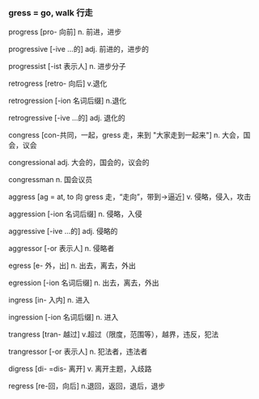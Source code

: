 ### gress = go, walk 行走

progress [pro- 向前] n. 前进，进步

progressive [-ive ...的] adj. 前进的，进步的

progressist [-ist 表示人] n. 进步分子

retrogress [retro- 向后] v.退化

retrogression [-ion 名词后缀] n.退化

retrogressive [-ive ...的] adj. 退化的

congress [con-共同，一起，gress 走，来到 "大家走到一起来"] n. 大会，国会，议会

congressional adj. 大会的，国会的，议会的

congressman n. 国会议员

aggress [ag = at, to 向 gress 走，“走向”，带到->逼近] v. 侵略，侵入，攻击

aggression [-ion 名词后缀] n. 侵略，入侵

aggressive [-ive ...的] adj. 侵略的

aggressor [-or 表示人] n. 侵略者

egress [e- 外，出] n. 出去，离去，外出

egression [-ion 名词后缀] n. 出去，离去，外出

ingress [in- 入内] n. 进入

ingression [-ion 名词后缀] n. 进入

trangress [tran- 越过] v.超过（限度，范围等），越界，违反，犯法

trangressor [-or 表示人] n. 犯法者，违法者

digress [di- =dis- 离开] v. 离开主题，入歧路

regress [re-回，向后] n.退回，返回，退后，退步
